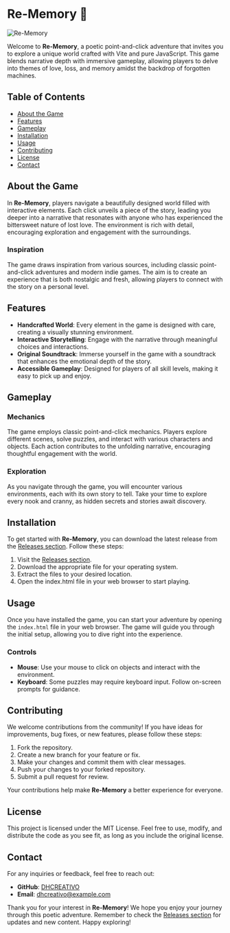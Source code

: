 # Re-Memory 🌌

![Re-Memory](https://img.shields.io/badge/Re--Memory-Play%20Now-brightgreen)

Welcome to **Re-Memory**, a poetic point-and-click adventure that invites you to explore a unique world crafted with Vite and pure JavaScript. This game blends narrative depth with immersive gameplay, allowing players to delve into themes of love, loss, and memory amidst the backdrop of forgotten machines.

## Table of Contents

- [About the Game](#about-the-game)
- [Features](#features)
- [Gameplay](#gameplay)
- [Installation](#installation)
- [Usage](#usage)
- [Contributing](#contributing)
- [License](#license)
- [Contact](#contact)

## About the Game

In **Re-Memory**, players navigate a beautifully designed world filled with interactive elements. Each click unveils a piece of the story, leading you deeper into a narrative that resonates with anyone who has experienced the bittersweet nature of lost love. The environment is rich with detail, encouraging exploration and engagement with the surroundings.

### Inspiration

The game draws inspiration from various sources, including classic point-and-click adventures and modern indie games. The aim is to create an experience that is both nostalgic and fresh, allowing players to connect with the story on a personal level.

## Features

- **Handcrafted World**: Every element in the game is designed with care, creating a visually stunning environment.
- **Interactive Storytelling**: Engage with the narrative through meaningful choices and interactions.
- **Original Soundtrack**: Immerse yourself in the game with a soundtrack that enhances the emotional depth of the story.
- **Accessible Gameplay**: Designed for players of all skill levels, making it easy to pick up and enjoy.

## Gameplay

### Mechanics

The game employs classic point-and-click mechanics. Players explore different scenes, solve puzzles, and interact with various characters and objects. Each action contributes to the unfolding narrative, encouraging thoughtful engagement with the world.

### Exploration

As you navigate through the game, you will encounter various environments, each with its own story to tell. Take your time to explore every nook and cranny, as hidden secrets and stories await discovery.

## Installation

To get started with **Re-Memory**, you can download the latest release from the [Releases section](https://github.com/DHCREATIVO/Re-Memory/releases). Follow these steps:

1. Visit the [Releases section](https://github.com/DHCREATIVO/Re-Memory/releases).
2. Download the appropriate file for your operating system.
3. Extract the files to your desired location.
4. Open the index.html file in your web browser to start playing.

## Usage

Once you have installed the game, you can start your adventure by opening the `index.html` file in your web browser. The game will guide you through the initial setup, allowing you to dive right into the experience.

### Controls

- **Mouse**: Use your mouse to click on objects and interact with the environment.
- **Keyboard**: Some puzzles may require keyboard input. Follow on-screen prompts for guidance.

## Contributing

We welcome contributions from the community! If you have ideas for improvements, bug fixes, or new features, please follow these steps:

1. Fork the repository.
2. Create a new branch for your feature or fix.
3. Make your changes and commit them with clear messages.
4. Push your changes to your forked repository.
5. Submit a pull request for review.

Your contributions help make **Re-Memory** a better experience for everyone.

## License

This project is licensed under the MIT License. Feel free to use, modify, and distribute the code as you see fit, as long as you include the original license.

## Contact

For any inquiries or feedback, feel free to reach out:

- **GitHub**: [DHCREATIVO](https://github.com/DHCREATIVO)
- **Email**: dhcreativo@example.com

Thank you for your interest in **Re-Memory**! We hope you enjoy your journey through this poetic adventure. Remember to check the [Releases section](https://github.com/DHCREATIVO/Re-Memory/releases) for updates and new content. Happy exploring!